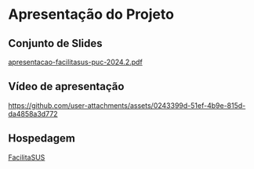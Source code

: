 # Apresentação do Projeto

## Conjunto de Slides

[apresentacao-facilitasus-puc-2024.2.pdf](https://github.com/user-attachments/files/18055475/apresentacao-facilitasus-puc-2024.2.pdf)



## Vídeo de apresentação


https://github.com/user-attachments/assets/0243399d-51ef-4b9e-815d-da4858a3d772


## Hospedagem

<a href="https://icei-puc-minas-pmv-ads.github.io/pmv-ads-2024-2-e1-proj-web-t10-pmv-ads-2024-2-e1-proj-facilitasus/codigo-fonte/index.html"> FacilitaSUS </a>
